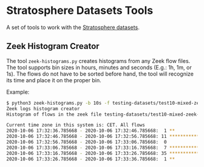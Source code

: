 # Stratosphere Datasets Tools
A set of tools to work with the [Stratosphere datasets](https://www.stratosphereips.org/datasets-overview).

## Zeek Histogram Creator

The tool ```zeek-histograms.py``` creates histograms from any Zeek flow files. The tool supports bin sizes in hours, minutes and seconds (E.g.: 1h, 1m, or 1s). The flows do not have to be sorted before hand, the tool will recognize its time and place it on the proper bin.

Example:

```bash
$ python3 zeek-histograms.py -b 10s -f testing-datasets/test10-mixed-zeek-dir-conn.log
Zeek logs histogram creator
Histogram of flows in the zeek file testing-datasets/test10-mixed-zeek-dir-conn.log. Bin size:10s

Current time zone in this system is: CET. All flows
2020-10-06 17:32:36.785668 - 2020-10-06 17:32:46.785668:  1 **
2020-10-06 17:32:46.785668 - 2020-10-06 17:32:56.785668: 11 *******************************
2020-10-06 17:32:56.785668 - 2020-10-06 17:33:06.785668:  0
2020-10-06 17:33:06.785668 - 2020-10-06 17:33:16.785668:  7 ********************
2020-10-06 17:33:16.785668 - 2020-10-06 17:33:26.785668: 35 ****************************************************************************************************
2020-10-06 17:33:26.785668 - 2020-10-06 17:33:36.785668:  1 **
```
